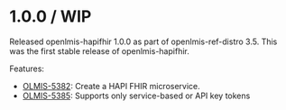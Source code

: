 1.0.0 / WIP
==================

Released openlmis-hapifhir 1.0.0 as part of openlmis-ref-distro 3.5. This was the first stable release of openlmis-hapifhir.

Features:
* [OLMIS-5382](https://openlmis.atlassian.net/browse/OLMIS-5382): Create a HAPI FHIR microservice.
* [OLMIS-5385](https://openlmis.atlassian.net/browse/OLMIS-5385): Supports only service-based or API key tokens

